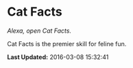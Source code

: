 # Cat Facts
*Alexa, open Cat Facts.*

Cat Facts is the premier skill for feline fun.

**Last Updated:** 2016-03-08 15:32:41